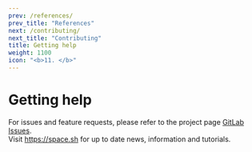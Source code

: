 ```yaml
---
prev: /references/
prev_title: "References"
next: /contributing/
next_title: "Contributing"
title: Getting help
weight: 1100
icon: "<b>11. </b>"
---
```


# Getting help

For issues and feature requests, please refer to the project page [GitLab Issues](https://gitlab.com/space-sh/space/issues).  
Visit https://space.sh for up to date news, information and tutorials.
